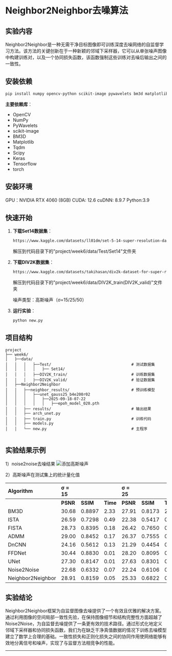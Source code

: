 # **Neighbor2Neighbor去噪算法**

## 实验内容

Neighbor2Neighbor是一种无需干净目标图像即可训练深度去噪网络的自监督学习方法。该方法的关键创新在于一种新颖的邻域下采样器，它可以从单张噪声图像中构建训练对，以及一个协同损失函数，该函数强制这些训练对去噪后输出之间的一致性。

##  安装依赖
```bash
pip install numpy opencv-python scikit-image pywavelets bm3d matplotlib tqdm scipy keras tensorflow torch
```
**主要依赖库**：
- OpenCV
- NumPy
- PyWavelets
- scikit-image
- BM3D
- Matplotlib
- Tqdm
- Scipy
- Keras
- Tensorflow
- torch

##  安装环境
GPU：NVIDIA RTX 4060 (8GB)
CUDA: 12.6
cuDNN: 8.9.7
Python:3.9


##  快速开始
1. **下载Set14数据集**：
   ```bash
   https://www.kaggle.com/datasets/ll01dm/set-5-14-super-resolution-dataset
   ```
   解压到代码目录下的"project/week6/data/Test/Set14"文件夹
2. **下载DIV2K数据集**：
   ```bash
   https://www.kaggle.com/datasets/takihasan/div2k-dataset-for-super-resolution
   ```
   解压到代码目录下的"project/week6/data/DIV2K_train(DIV2K_valid)"文件夹

   噪声类型：高斯噪声（σ=15/25/50） 

2. **运行实验**：
   ```python
   python new.py
   ```

##  项目结构
```
project
├── week6/
│   ├──data/
│   │   │   ├──Test/                                   # 测试数据集
│   │   │   │   ├── Set14/                           
│   │   │   ├──DIV2K_train/                            # 训练数据集
│   │   │   ├──DIV2K_valid/                            # 验证数据集
│   ├──Neighbor2Neighbor
│   │   ├──neighbor_results/                           # 预训练模型
│   │   │   ├──unet_gauss25_b4e200r02  
│   │   │   │   ├──2025-09-18-07-22
│   │   │   │   │   ├──epoh_model_020.pth                            
│   │   ├── results/                                   # 输出结果       
│   │   ├── arch_unet.py                                    
│   │   ├── train.py                                   # 训练代码
│   │   ├── models.py
│   │   └── new.py                                     # 主程序
               
```

##  实验结果示例

1）noise2noise去噪结果
![添加高斯噪声](https://github.com/Zxq-hub1/Research-Training/blob/main/week11/results/ppt3.jpg?raw=true)

2）高斯噪声在测试集上的统计量化值


| Algorithm          | σ = 15         |                |       | σ = 25         |                |       | σ = 50         |                |       |
| :----------------- | :------------- | :------------- | :---- | :------------- | :------------- | :---- | :------------- | :------------- | :---- |
|                    | **PSNR**       | **SSIM**       | **Time** | **PSNR**       | **SSIM**       | **Time** | **PSNR**       | **SSIM**       | **Time** |
| BM3D               | 30.68          | 0.8897         | 2.33   | 27.91          | 0.8173         | 2.38   | 24.09          | 0.6805         | 2.42   |
| ISTA               | 26.59          | 0.7298         | 0.49   | 22.38          | 0.5417         | 0.49   | 16.28          | 0.2971         | 0.50   |
| FISTA              | 28.73          | 0.8395         | 0.18   | 26.42          | 0.7650         | 0.23   | 22.97          | 0.6160         | 0.22   |
| ADMM               | 29.00          | 0.8452         | 0.17   | 26.37          | 0.7555         | 0.18   | 22.50          | 0.5758         | 0.21   |
| DnCNN              | 24.16          | 0.5612         | 0.13   | 21.29          | 0.4454         | 0.12   | 16.35          | 0.2915         | 0.14   |
| FFDNet             | 30.44          | 0.8830         | 0.01   | 28.20          | 0.8095         | 0.01   | 24.76          | 0.6729         | 0.01   |
| UNet               | 27.30          | 0.8147         | 0.01   | 27.63          | 0.8301         | 0.01   | 21.73          | 0.5517         | 0.01   |
| Noise2Noise        | 22.68          | 0.6332         | 0.07   | 22.24          | 0.6106         | 0.09   | 20.69          | 0.533          | 0.07   |
| Neighbor2Neighbor  | 28.91          | 0.8159         | 0.05   | 25.33          | 0.6822         | 0.05   | 20.07          | 0.4605         | 0.05   |
##  实验结论

Neighbor2Neighbor框架为自监督图像去噪提供了一个有效且优雅的解决方案。通过利用图像的空间局部一致性先验，在保持图像细节和结构完整性方面超越了Noise2Noise，为自监督去噪提供了一条更有效的技术路径。通过形式化地定义邻域下采样器和协同损失函数，我们为在缺乏干净真值数据的情况下训练去噪模型建立了数学上合理的基础。一致性损失和正则化损失之间的协同作用使网络能够有效地分离信号和噪声，实现了与监督方法相竞争的性能。


---
